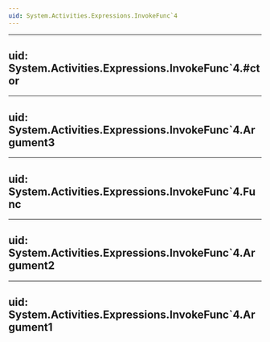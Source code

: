 ```yaml
---
uid: System.Activities.Expressions.InvokeFunc`4
---
```


---
uid: System.Activities.Expressions.InvokeFunc`4.#ctor
---

---
uid: System.Activities.Expressions.InvokeFunc`4.Argument3
---

---
uid: System.Activities.Expressions.InvokeFunc`4.Func
---

---
uid: System.Activities.Expressions.InvokeFunc`4.Argument2
---

---
uid: System.Activities.Expressions.InvokeFunc`4.Argument1
---
